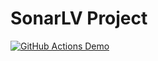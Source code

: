 # SonarLV Project
[![GitHub Actions Demo](https://github.com/lozovan/dev_ops-ci-cd_lv/actions/workflows/main.yml/badge.svg)](https://github.com/lozovan/dev_ops-ci-cd_lv/actions/workflows/main.yml)
